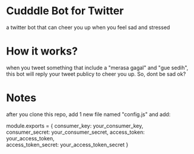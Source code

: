 # Cudddle Bot for Twitter
a twitter bot that can cheer you up when you feel sad and stressed

# How it works?
when you tweet something that include a "merasa gagal" and "gue sedih", this bot will reply your tweet publicy to cheer you up. So, dont be sad ok?

# Notes
after you clone this repo, add 1 new file named "config.js" and add:

module.exports = {
    consumer_key: your_consumer_key,  
    consumer_secret: your_consumer_secret,
    access_token: your_access_token,  
    access_token_secret: your_access_token_secret
}
